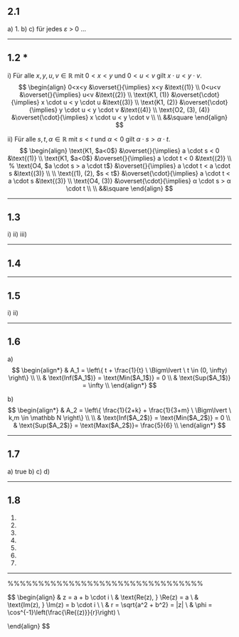 ## 2.1
a) 1.
b) 
c) für jedes $\varepsilon$ > 0 ...

___
## 1.2 \* 
i)
Für alle $x, y, u, v \in \mathbb R$ mit $0 < x < y$ und $0 < u < v$ gilt $x \cdot u < y \cdot v$.
$$
\begin{align}
0<x<y &\overset{}{\implies} x<y &\text{(1)} \\
0<u<v &\overset{}{\implies} u<v &\text{(2)} \\
\text{K1, (1)} &\overset{\cdot}{\implies} x \cdot u < y \cdot u &\text{(3)} \\
\text{K1, (2)} &\overset{\cdot}{\implies} y \cdot u < y \cdot v &\text{(4)} \\
\text{O2, (3), (4)} &\overset{\cdot}{\implies} x \cdot u < y \cdot v \\
\\ &&\square
\end{align}
$$

ii)
Für alle $s, t, α \in \mathbb R$ mit $s < t$ und $α < 0$ gilt $α \cdot s > α \cdot t$.
$$
\begin{align}
\text{K1, $a<0$} &\overset{}{\implies} a \cdot s < 0 &\text{(1)} \\
\text{K1, $a<0$} &\overset{}{\implies} a \cdot t < 0 &\text{(2)} \\
% \text{O4, $a \cdot s > a \cdot t$} &\overset{}{\implies} a \cdot t < a \cdot s &\text{(3)} \\ \\
\text{(1), (2), $s < t$} &\overset{\cdot}{\implies} a \cdot t < a \cdot s &\text{(3)} \\
\text{O4, (3)} &\overset{\cdot}{\implies} α \cdot s > α \cdot t \\
\\ &&\square
\end{align}
$$

___
## 1.3
i)
ii)
iii)

___
## 1.4

___
## 1.5
i)
ii)

___
## 1.6
a)
$$
\begin{align*}
& A_1 = \left\{ t + \frac{1}{t} \ \Bigm\lvert \ t \in (0, \infty) \right\} \\ \\
& \text{Inf($A_1$)} = \text{Min($A_1$)} = 0 \\
& \text{Sup($A_1$)} = \infty \\
\end{align*}
$$

b)
$$
\begin{align*}
& A_2 = \left\{ \frac{1}{2+k} + \frac{1}{3+m} \ \Bigm\lvert \ k,m \in \mathbb N \right\} \\ \\
& \text{Inf($A_2$)} = \text{Min($A_2$)} = 0 \\
& \text{Sup($A_2$)} = \text{Max($A_2$)}= \frac{5}{6} \\
\end{align*}
$$

___
## 1.7
a) true
b) 
c)
d)

___
## 1.8




1)
2)
3)
4)
5)
6)
7)



___
%%%%%%%%%%%%%%%%%%%%%%%%%%%%%%%%


$$
\begin{align}
& z = a + b \cdot i \\
& \text{Re(z), } \Re(z) = a \\
& \text{Im(z), } \Im(z) = b \cdot i \\ \\
& r = \sqrt{a^2 + b^2} = |z| \\
& \phi = \cos^{-1}\left(\frac{\Re{(z)}}{r}\right) \\

\end{align}
$$




